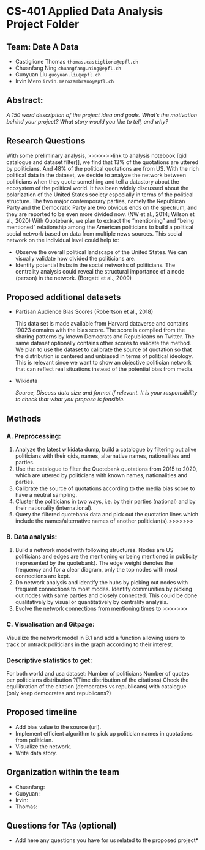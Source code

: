 # CS-401 Applied Data Analysis Project Folder

## Team: Date A Data
- Castiglione Thomas `thomas.castiglione@epfl.ch`
- Chuanfang Ning `chuangfang.ning@epfl.ch`
- Guoyuan Liu `guoyuan.liu@epfl.ch`
- Irvin Mero `irvin.merozambrano@epfl.ch`

## Abstract: 
*A 150 word description of the project idea and goals. What’s the motivation behind your project? What story would you like to tell, and why?*
## Research Questions
With some preliminary analysis, >>>>>>>link to analysis notebook [qid catalogue and dataset filter]], we find that 13% of the quotations are uttered by politicians. And 48% of the political quotations are from US. With the rich political data in the dataset, we decide to analyze the network between politicians when they quote something and tell a datastory about the ecosystem of the political world.
It has been widely discussed about the polarization of the United States society especially in terms of the political structure. The two major contemporary parties, namely the Republican Party and the Democratic Party are two obvious ends on the spectrum, and they are reported to be even more divided now. (NW et al., 2014; Wilson et al., 2020)
With Quotebank,  we plan to extract the “mentioning” and “being mentioned” relationship among the American politicians to build a political social network based on data from multiple news sources. This social network on the individual level could help to:

- Observe the overall political landscape of the United States. We can visually validate how divided the politicians are.
- Identify potential hubs in the social networks of politicians. The centrality analysis could reveal the structural importance of a node (person) in the network. (Borgatti et al., 2009)

## Proposed additional datasets
- Partisan Audience Bias Scores (Robertson et al., 2018)

    This data set is made available from Harvard dataverse and contains 19023 domains with the bias score. The score is compiled from the sharing patterns by known Democrats and Republicans on Twitter. The same dataset optionally contains other scores to validate the method. We plan to use the dataset to calibrate the source of quotation so that the distribution is centered and unbiased in terms of political ideology. This is relevant since we want to show an objective politician network that can reflect real situations instead of the potential bias from media.
- Wikidata
    >>>>>>>>
    *Source, Discuss data size and format if relevant. It is your responsibility to check that what you propose is feasible.*

## Methods
### A. Preprocessing: 
1. Analyze the latest wikidata dump, build a catalogue by filtering out alive politicians with their qids, names, alternative names, nationalities and parties. 
2. Use the catalogue to filter the Quotebank quotations from 2015 to 2020, which are uttered by politicians with known names, nationalities and parties. 
3. Calibrate the source of quotations according to the media bias score to have a neutral sampling.
4. Cluster the politicians in two ways, i.e. by their parties (national) and by their nationality (international).
5. Query the filtered quotebank data and pick out the quotation lines which include the names/alternative names of another politician(s).>>>>>>>
### B. Data analysis:
1. Build a network model with following structures. Nodes are US politicians and edges are the mentioning or being mentioned in publicity (represented by the quotebank). The edge weight denotes the frequency and for a clear diagram, only the top nodes with most connections are kept. 
2. Do network analysis and identify the hubs by picking out nodes with frequent connections to most modes. Identify communities by picking out nodes with same parties and closely connected. This could be done qualitatively by visual or quantitatively by centrality analysis.
3. Evolve the network connections from mentioning times to >>>>>>>

### C. Visualisation and Gitpage:
Visualize the network model in B.1 and add a function allowing users to track or untrack politicians in the graph according to their interest.


### Descriptive statistics to get:
For both world and usa dataset:
Number of politicians
Number of quotes per politicians distribution
?(Time distribution of the citations)
Check the equilibration of the citation (democrates vs republicans) with catalogue        (only keep democrates and republicans?)

## Proposed timeline
- Add bias value to the source (url).
- Implement efficient algorithm to pick up politician names in quotations from politician.
- Visualize the network.
- Write data story.
>>>>>>>

## Organization within the team
- Chuanfang:
- Guoyuan:
- Irvin:
- Thomas:


## Questions for TAs (optional)
* Add here any questions you have for us related to the proposed project*
